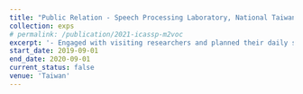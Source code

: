 ```yaml
---
title: "Public Relation - Speech Processing Laboratory, National Taiwan University"
collection: exps
# permalink: /publication/2021-icassp-m2voc
excerpt: '- Engaged with visiting researchers and planned their daily schedules during their stay.'
start_date: 2019-09-01
end_date: 2020-09-01
current_status: false
venue: 'Taiwan'
---
```

